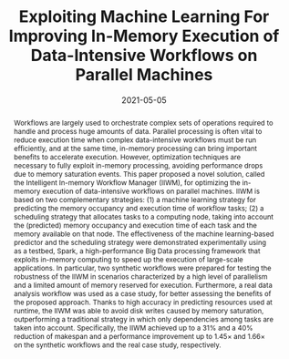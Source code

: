 ---
title: "Exploiting Machine Learning For Improving In-Memory Execution of Data-Intensive Workflows on Parallel Machines"
date: 2021-05-05
publishDate: 2021-05-05
authors: ["Riccardo Cantini", "Fabrizio Marozzo", "Alessio Orsino", "Domenico Talia", "Paolo Trunfio"]
publication_types: ["2"]
abstract: "Workflows are largely used to orchestrate complex sets of operations required to handle and process huge amounts of data. Parallel processing is often vital to reduce execution time when complex data-intensive workflows must be run efficiently, and at the same time, in-memory processing can bring important benefits to accelerate execution. However, optimization techniques are necessary to fully exploit in-memory processing, avoiding performance drops due to memory saturation events. This paper proposed a novel solution, called the Intelligent In-memory Workflow Manager (IIWM), for optimizing the in-memory execution of data-intensive workflows on parallel machines. IIWM is based on two complementary strategies: (1) a machine learning strategy for predicting the memory occupancy and execution time of workflow tasks; (2) a scheduling strategy that allocates tasks to a computing node, taking into account the (predicted) memory occupancy and execution time of each task and the memory available on that node. The effectiveness of the machine learning-based predictor and the scheduling strategy were demonstrated experimentally using as a testbed, Spark, a high-performance Big Data processing framework that exploits in-memory computing to speed up the execution of large-scale applications. In particular, two synthetic workflows were prepared for testing the robustness of the IIWM in scenarios characterized by a high level of parallelism and a limited amount of memory reserved for execution. Furthermore, a real data analysis workflow was used as a case study, for better assessing the benefits of the proposed approach. Thanks to high accuracy in predicting resources used at runtime, the IIWM was able to avoid disk writes caused by memory saturation, outperforming a traditional strategy in which only dependencies among tasks are taken into account. Specifically, the IIWM achieved up to a 31% and a 40% reduction of makespan and a performance improvement up to 1.45× and 1.66× on the synthetic workflows and the real case study, respectively."
featured: true
publication: "*Future Internet, vol. 13, no. 5: 121, 2021*"
url_pdf: "files/papers/journals/IIWM-FutureInternet-2021.pdf"
doi: "10.3390/fi13050121"


# Featured image
# To use, add an image named `featured.jpg/png` to your page's folder. 
image:
  caption: ""
  focal_point: ""
  preview_only: false


tags: ["workflow", "data-intensive", "in-memory", "machine learning", "Apache Spark", "scheduling"]

---